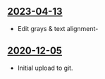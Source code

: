 ## [2023-04-13](https://github.com/faktaoklimatu/graphics/blob/35b97cce5d2d1867c08e3101218630c16fcf4374/data-visualization/infographics/climate-indicators/world/climate-change-scheme/cs-schema-klimaticke-zmeny.ai)

- Edit grays & text alignment-

## [2020-12-05](https://github.com/faktaoklimatu/graphics/blob/727f21105d468e2396f5c0a82312c8429c850442/Data%20visualization/Climate%20indicators/World/Schema%20of%20climate%20change/cs-schema-klimaticke-zmeny.ai)

- Initial upload to git.

